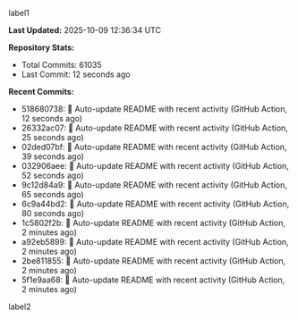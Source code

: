 
label1 
<!-- ACTIVITY_START -->
**Last Updated:** 2025-10-09 12:36:34 UTC

**Repository Stats:**
- Total Commits: 61035
- Last Commit: 12 seconds ago

**Recent Commits:**
- 518680738: 🤖 Auto-update README with recent activity (GitHub Action, 12 seconds ago)
- 26332ac07: 🤖 Auto-update README with recent activity (GitHub Action, 25 seconds ago)
- 02ded07bf: 🤖 Auto-update README with recent activity (GitHub Action, 39 seconds ago)
- 032906aee: 🤖 Auto-update README with recent activity (GitHub Action, 52 seconds ago)
- 9c12d84a9: 🤖 Auto-update README with recent activity (GitHub Action, 65 seconds ago)
- 6c9a44bd2: 🤖 Auto-update README with recent activity (GitHub Action, 80 seconds ago)
- 1c5802f2b: 🤖 Auto-update README with recent activity (GitHub Action, 2 minutes ago)
- a92eb5899: 🤖 Auto-update README with recent activity (GitHub Action, 2 minutes ago)
- 2be811855: 🤖 Auto-update README with recent activity (GitHub Action, 2 minutes ago)
- 5f1e9aa68: 🤖 Auto-update README with recent activity (GitHub Action, 2 minutes ago)
<!-- ACTIVITY_END -->

label2
